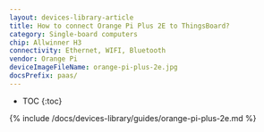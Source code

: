 ```yaml
---
layout: devices-library-article
title: How to connect Orange Pi Plus 2E to ThingsBoard?
category: Single-board computers
chip: Allwinner H3
connectivity: Ethernet, WIFI, Bluetooth
vendor: Orange Pi
deviceImageFileName: orange-pi-plus-2e.jpg
docsPrefix: paas/
---
```



* TOC
{:toc}

{% include /docs/devices-library/guides/orange-pi-plus-2e.md %}